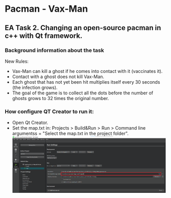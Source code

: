 # Pacman -  Vax-Man

## EA Task 2. Changing an open-source pacman in c++ with Qt framework.

### Background information about the task
   New Rules:
 * Vax-Man can kill a ghost if he comes into contact with it (vaccinates it).
 * Contact with a ghost does not kill Vax-Man.
 * Each ghost that has not yet been hit multiplies itself every 30 seconds (the infection grows).
 * The goal of the game is to collect all the dots before the number of ghosts grows to 32 times the original number.

### How configure QT Creator to run it:
 * Open Qt Creator.
 * Set the map.txt in: Projects > Build&Run > Run > Command line argumentss = "Select the map.txt in the project folder".
![Qt Configure Map](qt_config_map.png)

